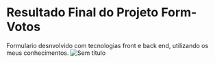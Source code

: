 # Resultado Final do Projeto  Form-Votos
Formulario desnvolvido com tecnologias front e back end, utilizando os meus conhecimentos.
![Sem título](https://user-images.githubusercontent.com/102321197/229645884-f01d66cf-4c6a-4110-b0de-1a06d28496af.png)
